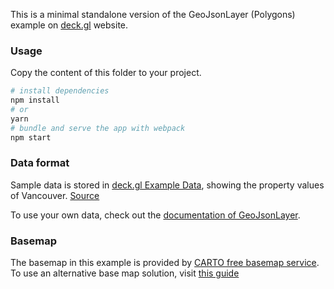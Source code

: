 This is a minimal standalone version of the GeoJsonLayer (Polygons) example
on [deck.gl](http://deck.gl) website.

### Usage

Copy the content of this folder to your project. 

```bash
# install dependencies
npm install
# or
yarn
# bundle and serve the app with webpack
npm start
```

### Data format

Sample data is stored in [deck.gl Example Data](https://github.com/visgl/deck.gl-data/tree/master/examples/geojson), showing the property values of Vancouver. [Source](http://data.vancouver.ca/)

To use your own data, check out
the [documentation of GeoJsonLayer](../../../docs/api-reference/layers/geojson-layer.md).

### Basemap

The basemap in this example is provided by [CARTO free basemap service](https://carto.com/basemaps). To use an alternative base map solution, visit [this guide](https://deck.gl/docs/get-started/using-with-map#using-other-basemap-services-or-your-own)
